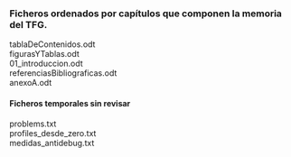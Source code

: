 ### Ficheros ordenados por capítulos que componen la memoria del TFG.  

tablaDeContenidos.odt  
figurasYTablas.odt  
01_introduccion.odt  
referenciasBibliograficas.odt  
anexoA.odt  

#### Ficheros temporales sin revisar  
problems.txt  
profiles_desde_zero.txt  
medidas_antidebug.txt

